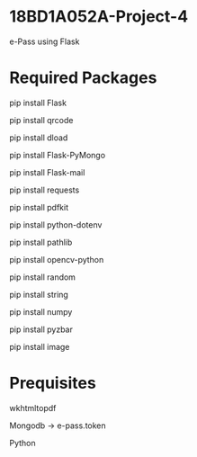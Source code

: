 # 18BD1A052A-Project-4
e-Pass using Flask

# Required Packages
pip install Flask

pip install qrcode

pip install dload

pip install Flask-PyMongo

pip install Flask-mail

pip install requests

pip install pdfkit

pip install python-dotenv

pip install pathlib

pip install opencv-python

pip install random

pip install string

pip install numpy

pip install pyzbar

pip install image

# Prequisites
wkhtmltopdf

Mongodb -> e-pass.token

Python

